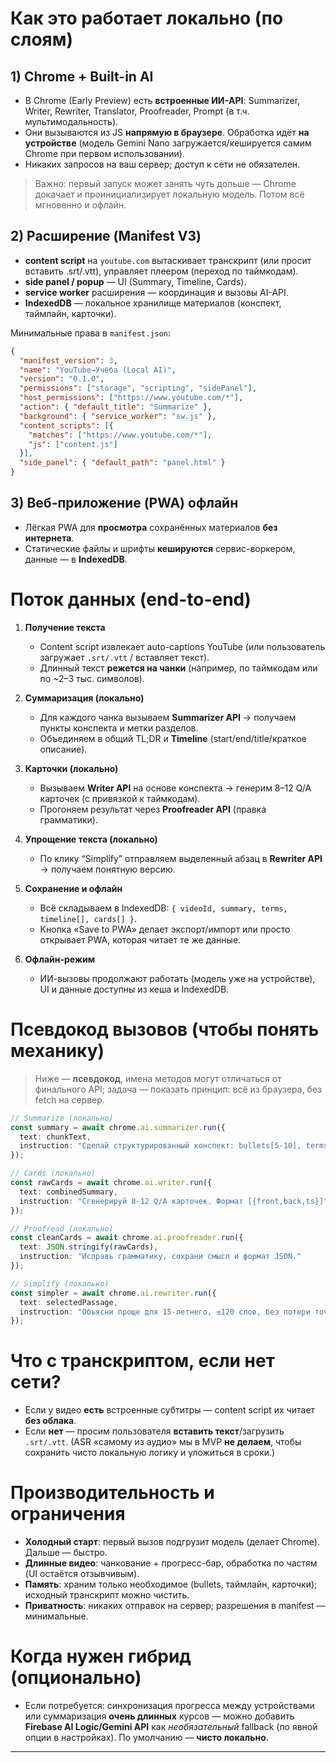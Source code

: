 
# Как это работает локально (по слоям)

## 1) Chrome + Built-in AI

* В Chrome (Early Preview) есть **встроенные ИИ-API**: Summarizer, Writer, Rewriter, Translator, Proofreader, Prompt (в т.ч. мультимодальность).
* Они вызываются из JS **напрямую в браузере**. Обработка идёт **на устройстве** (модель Gemini Nano загружается/кешируется самим Chrome при первом использовании).
* Никаких запросов на ваш сервер; доступ к сети не обязателен.

> Важно: первый запуск может занять чуть дольше — Chrome докачает и проинициализирует локальную модель. Потом всё мгновенно и офлайн.

## 2) Расширение (Manifest V3)

* **content script** на `youtube.com` вытаскивает транскрипт (или просит вставить .srt/.vtt), управляет плеером (переход по таймкодам).
* **side panel / popup** — UI (Summary, Timeline, Cards).
* **service worker** расширения — координация и вызовы AI-API.
* **IndexedDB** — локальное хранилище материалов (конспект, таймлайн, карточки).

Минимальные права в `manifest.json`:

```json
{
  "manifest_version": 3,
  "name": "YouTube→Учёба (Local AI)",
  "version": "0.1.0",
  "permissions": ["storage", "scripting", "sidePanel"],
  "host_permissions": ["https://www.youtube.com/*"],
  "action": { "default_title": "Summarize" },
  "background": { "service_worker": "sw.js" },
  "content_scripts": [{
    "matches": ["https://www.youtube.com/*"],
    "js": ["content.js"]
  }],
  "side_panel": { "default_path": "panel.html" }
}
```

## 3) Веб-приложение (PWA) офлайн

* Лёгкая PWA для **просмотра** сохранённых материалов **без интернета**.
* Статические файлы и шрифты **кешируются** сервис-воркером, данные — в **IndexedDB**.

# Поток данных (end-to-end)

1. **Получение текста**

   * Content script извлекает auto-captions YouTube (или пользователь загружает `.srt/.vtt` / вставляет текст).
   * Длинный текст **режется на чанки** (например, по таймкодам или по ~2–3 тыс. символов).

2. **Суммаризация (локально)**

   * Для каждого чанка вызываем **Summarizer API** → получаем пункты конспекта и метки разделов.
   * Объединяем в общий TL;DR и **Timeline** (start/end/title/краткое описание).

3. **Карточки (локально)**

   * Вызываем **Writer API** на основе конспекта → генерим 8–12 Q/A карточек (с привязкой к таймкодам).
   * Прогоняем результат через **Proofreader API** (правка грамматики).

4. **Упрощение текста (локально)**

   * По клику “Simplify” отправляем выделенный абзац в **Rewriter API** → получаем понятную версию.

5. **Сохранение и офлайн**

   * Всё складываем в IndexedDB: `{ videoId, summary, terms, timeline[], cards[] }`.
   * Кнопка «Save to PWA» делает экспорт/импорт или просто открывает PWA, которая читает те же данные.

6. **Офлайн-режим**

   * ИИ-вызовы продолжают работать (модель уже на устройстве), UI и данные доступны из кеша и IndexedDB.

# Псевдокод вызовов (чтобы понять механику)

> Ниже — **псевдокод**, имена методов могут отличаться от финального API; задача — показать принцип: всё из браузера, без fetch на сервер.

```ts
// Summarize (локально)
const summary = await chrome.ai.summarizer.run({
  text: chunkText,
  instruction: "Сделай структурированный конспект: bullets[5-10], terms[]. Верни JSON."
});

// Cards (локально)
const rawCards = await chrome.ai.writer.run({
  text: combinedSummary,
  instruction: "Сгенерируй 8-12 Q/A карточек. Формат [{front,back,ts}]"
});

// Proofread (локально)
const cleanCards = await chrome.ai.proofreader.run({
  text: JSON.stringify(rawCards),
  instruction: "Исправь грамматику, сохрани смысл и формат JSON."
});

// Simplify (локально)
const simpler = await chrome.ai.rewriter.run({
  text: selectedPassage,
  instruction: "Объясни проще для 15-летнего, ≤120 слов, без потери точности."
});
```

# Что с транскриптом, если нет сети?

* Если у видео **есть** встроенные субтитры — content script их читает **без облака**.
* Если **нет** — просим пользователя **вставить текст**/загрузить `.srt/.vtt`.
  (ASR «самому из аудио» мы в MVP **не делаем**, чтобы сохранить чисто локальную логику и уложиться в сроки.)

# Производительность и ограничения

* **Холодный старт**: первый вызов подгрузит модель (делает Chrome). Дальше — быстро.
* **Длинные видео**: чанкование + прогресс-бар, обработка по частям (UI остаётся отзывчивым).
* **Память**: храним только необходимое (bullets, таймлайн, карточки); исходный транскрипт можно чистить.
* **Приватность**: никаких отправок на сервер; разрешения в manifest — минимальные.

# Когда нужен гибрид (опционально)

* Если потребуется: синхронизация прогресса между устройствами или суммаризация **очень длинных** курсов — можно добавить **Firebase AI Logic/Gemini API** как *необязательный* fallback (по явной опции в настройках). По умолчанию — **чисто локально**.

---
